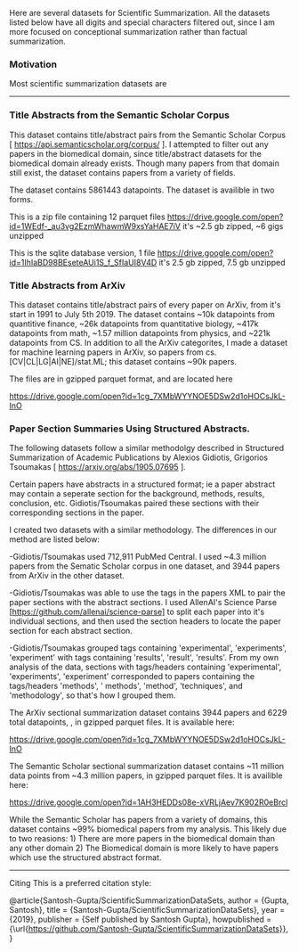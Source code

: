 Here are several datasets for Scientific Summarization. All the datasets listed below have all digits and special characters filtered out, since I am more 
focused on conceptional summarization rather than factual summarization. 

### Motivation

Most scientific summarization datasets are 

------

### Title Abstracts from the Semantic Scholar Corpus

This dataset contains title/abstract pairs from the Semantic Scholar Corpus [  https://api.semanticscholar.org/corpus/ ]. I attempted to filter out any papers 
in the biomedical domain, since title/abstract datasets for the biomedical domain already exists. Though many papers from that domain still exist, the dataset 
contains papers from a variety of fields. 

The dataset contains 5861443 datapoints. The dataset is availible in two forms. 

This is a zip file containing 12 parquet files
https://drive.google.com/open?id=1WEdf-_au3vg2EzmWhawmW9xsYaHAE7iV
it's ~2.5 gb zipped, ~6 gigs unzipped

This is the sqlite database version, 1 file
https://drive.google.com/open?id=1IhIaBD98BEseteAUi1S_f_SfIaUI8V4D
it's 2.5 gb zipped, 7.5 gb unzipped

### Title Abstracts from ArXiv

This dataset contains title/abstract pairs of every paper on ArXiv, from it's start in 1991 to July 5th 2019. The dataset contains ~10k datapoints from 
quantitive finance, ~26k datapoints from quantitative biology, ~417k datapoints from math, ~1.57 million datapoints from physics, and ~221k datapoints from CS. 
In addition to all the ArXiv categorites, I made a dataset for machine learning papers in ArXiv, so papers from cs.[CV|CL|LG|AI|NE]/stat.ML; this dataset 
contains ~90k papers.

The files are in gzipped parquet format, and are located here

https://drive.google.com/open?id=1cg_7XMbWYYNOE5DSw2d1oHOCsJkL-InO

### Paper Section Summaries Using Structured Abstracts. 

The following datasets follow a similar methodolgy described in Structured Summarization of Academic Publications by Alexios Gidiotis, Grigorios Tsoumakas 
[ https://arxiv.org/abs/1905.07695 ].

Certain papers have abstracts in a structured format; ie a paper abstract may contain a seperate section for the background, methods, results, conclusion, etc. 
Gidiotis/Tsoumakas paired these sections with their corresponding sections in the paper. 

I created two datasets with a similar methodology. The differences in our method are listed below:

-Gidiotis/Tsoumakas used 712,911 PubMed Central. I used ~4.3 million papers from the Sematic Scholar corpus in one dataset, and 3944 papers from 
ArXiv in the other dataset. 

-Gidiotis/Tsoumakas was able to use the tags in the papers XML to pair the paper sections with the abstract sections. I used AllenAI's Science Parse 
[https://github.com/allenai/science-parse] to split each paper into it's individual sections, and then used the section headers to locate the paper section for 
each abstract section. 

-Gidiotis/Tsoumakas grouped tags containing 'experimental', 'experiments', 'experiment' with tags containing 'results', 'result', 'results'. From my own analysis
of the data, sections with tags/headers containing 'experimental', 'experiments', 'experiment' corresponded to papers containing the tags/headers 
'methods', ' methods', 'method', 'techniques', and 'methodology', so that's how I grouped them. 

The ArXiv sectional summarization dataset contains 3944 papers and 6229 total datapoints, , in gzipped parquet files. It is available here: 

https://drive.google.com/open?id=1cg_7XMbWYYNOE5DSw2d1oHOCsJkL-InO

The Semantic Scholar sectional summarization dataset contains ~11 million data points from ~4.3 million papers, in gzipped parquet files. It is availible here:

https://drive.google.com/open?id=1AH3HEDDs08e-xVRLjAev7K902R0eBrcl

While the Semantic Scholar has papers from a variety of domains, this dataset contains ~99% biomedical papers from my analysis. This likely due to 
two reasions: 1) There are more papers in the biomedical domain than any other domain 2) The Biomedical domain is more likely to have papers which use
the structured abstract format. 

------

Citing
This is a preferred citation style:

@article{Santosh-Gupta/ScientificSummarizationDataSets,
    author = {Gupta, Santosh},
    title = {Santosh-Gupta/ScientificSummarizationDataSets},
    year = {2019},
    publisher = {Self published by Santosh Gupta},
    howpublished = {\url{https://github.com/Santosh-Gupta/ScientificSummarizationDataSets}},
}


